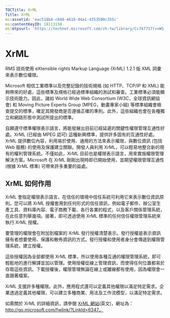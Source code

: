 ```yaml
---
TOCTitle: XrML
Title: XrML
ms:assetid: 'eac518b8-c040-4618-94a1-4353500c355c'
ms:contentKeyID: 18113150
ms:mtpsurl: 'https://technet.microsoft.com/zh-tw/library/Cc747717(v=WS.10)'
---
```


XrML
====

RMS 技術使用 eXtensible rights Markup Language (XrML) 1.2.1 版 XML 詞彙來表示數位權限。

Microsoft 相信工業標準以及完整記錄的技術規格 (如 HTTP、TCP/IP 和 XML) 能夠帶來的好處，這些標準及規格已經過標準組織的測試和審查。工業標準必須能顯示技術能力。因此，諸如 World Wide Web Consortium (W3C，全球資訊網協會) 和 Moving Picture Experts Group (MPEG，動畫專家小組) 等標準組織會檢查提交的標準，確定其開發商是否遵循正確的準則。此外，這些組織也會在各種獨立和網路形態中測試所提出的標準。

自願遵守標準權限表示語言，將能發展出目前已經延遲的關鍵性權限管理互通性好處。XrML (已經由 MPEG 認可) 這種新興標準，提供許多固有的互通性好處。XrML 提供數位內容，利用易於使用、通用的方法來表示權限，與數位資訊 (包括 Web 服務) 的使用及保護建立關聯。開發人員利用 XrML，可以輕易地整合新的現有的權利管理系統。不僅如此，XrML 目前也是權限表示語言，用來實施權限管理解決方案。Microsoft 在 XrML 剛剛出現時即已開始使用，並期望權限管理互通性 (根據 XrML 標準) 可帶來許多重要的益處。

XrML 如何作用
-------------

XrML 會指定權限表示語言，在信任的環境中信任系統可利用它來表示數位資訊原則。您可以將 XrML 授權套用到任何形式的信任資訊，例如電子郵件、辦公室生產工具、資料庫內容、電子商務下載、各行各業的程式，以及客戶關係管理系統，在此任意列舉幾項。接著，即可透過使用 XrML 標準的任何信任權限管理系統來執行 XrML 授權。

要管理的權限會在附加到檔案的 XrML 發行授權清楚表示。發行授權是表示資訊擁有者想要使用、保護和散佈資訊的方式。發行授權和使用者身分會傳遞到權限管理系統，建立授權。

這些授權因為全部都使用 XrML 標準，所以使用各種互通的權限管理系統，即可輕鬆地的進行解譯並加以管理。使用授權從線上管理資訊，而使得任何位置都易於存取這些資訊。下載授權後，權限管理無論在線上或離線都有使用，因為權限會一直跟著檔案。

XrML 支援許多種權限。此外，應用程式還可以定義其他權限以滿足特定需求。企業透過定義其他權限，可以建立多種商業、用法及工作流模型，以滿足特定需求。

如需關於 XrML 的詳細資訊，請參閱 [XrML 網站](http://go.microsoft.com/fwlink/?linkid=6347)(英文)，網址為：http://go.microsoft.com/fwlink/?LinkId=6347。
